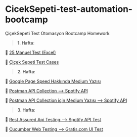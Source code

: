 # CicekSepeti-test-automation-bootcamp
ÇiçekSepeti Test Otomasyon Bootcamp Homework


> **1. Hafta:**

🔹 [25 Manuel Test (Excel)](https://docs.google.com/spreadsheets/d/1gbAW1UR_dH0t81eYDcxZSGOtTqSOENUzhO0Tn6M8C8A/edit?usp=sharing)

🔹 [Çiçek Sepeti Test Cases](https://github.com/fatossgorur/CicekSepeti-test-automation-bootcamp/tree/main/Week1/HW-2)


> **2. Hafta:**

🔹 [Google Page Speed Hakkında Medium Yazısı](https://fatosgorur.medium.com/pagespeed-insights-nedir-nas%C4%B1l-kullan%C4%B1l%C4%B1r-cc3e5962413)

🔹 [Postman API Collection --> Spotify API](https://github.com/fatossgorur/CicekSepeti-test-automation-bootcamp/tree/main/Week2/HW-2)

🔹 [Postman API Collection için Medium Yazısı --> Spotify API](https://fatosgorur.medium.com/postmande-spotify-api-ile-%C3%A7al%C4%B1%C5%9Fma-f7e8adf75cd5)


> **3. Hafta:**

🔹 [Rest Assured Api Testing --> Spotify API Test](https://github.com/fatossgorur/CicekSepeti-test-automation-bootcamp/tree/main/Week3/HW-1)

🔹 [Cucumber Web Testing --> Gratis.com UI Test](https://github.com/fatossgorur/CicekSepeti-test-automation-bootcamp/tree/main/Week3/HW-2)


